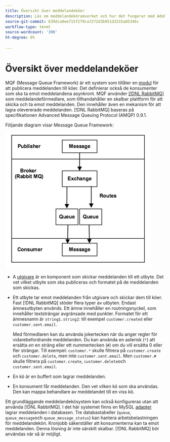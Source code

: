 ```yaml
---
title: Översikt över meddelandeköer
description: Läs om meddelandeköramverket och hur det fungerar med Adobe Commerce och Magento Open Source.
source-git-commit: 639dca9ee715f2f9ca7272d3b951d3315a85346c
workflow-type: tm+mt
source-wordcount: '308'
ht-degree: 0%

---
```



# Översikt över meddelandeköer

MQF (Message Queue Framework) är ett system som tillåter en [modul](https://glossary.magento.com/module) för att publicera meddelanden till köer. Det definierar också de konsumenter som ska ta emot meddelandena asynkront. MQF använder [[!DNL RabbitMQ]](https://www.rabbitmq.com) som meddelandeförmedlare, som tillhandahåller en skalbar plattform för att skicka och ta emot meddelanden. Den innehåller även en mekanism för att lagra olevererade meddelanden. [!DNL RabbitMQ] baseras på specifikationen Advanced Message Queuing Protocol (AMQP) 0.9.1.

Följande diagram visar Message Queue Framework:

![Message Queue Framework](../../assets/configuration/mq-framework.png)

- A [utgivare](https://glossary.magento.com/publisher-subscriber-pattern) är en komponent som skickar meddelanden till ett utbyte. Det vet vilket utbyte som ska publiceras och formatet på de meddelanden som skickas.

- Ett utbyte tar emot meddelanden från utgivare och skickar dem till köer. Fast [!DNL RabbitMQ] stöder flera typer av utbyten. Endast ämnesutbyten används. Ett ämne innehåller en routningsnyckel, som innehåller textsträngar avgränsade med punkter. Formatet för ett ämnesnamn är `string1.string2`: till exempel `customer.created` eller `customer.sent.email`.

   Med förmedlaren kan du använda jokertecken när du anger regler för vidarebefordrande meddelanden. Du kan använda en asterisk (`*`) att ersätta _en_ en sträng eller ett nummertecken (`#`) om du vill ersätta 0 eller fler strängar. Till exempel: `customer.*` skulle filtrera på `customer.create` och `customer.delete`, men inte `customer.sent.email`. Men `customer.#` skulle filtrera på `customer.create`,  `customer.delete`och `customer.sent.email`.

- En kö är en buffert som lagrar meddelanden.

- En konsument får meddelanden. Den vet vilken kö som ska användas. Den kan mappa behandlare av meddelandet till en viss kö.

Ett grundläggande meddelandekösystem kan också konfigureras utan att använda [!DNL RabbitMQ]. I det här systemet finns en MySQL [adapter](https://glossary.magento.com/adapter) lagrar meddelanden i databasen. Tre databastabeller (`queue`, `queue_message`och `queue_message_status`) kan hantera arbetsbelastningen för meddelandekön. Kronjobb säkerställer att konsumenterna kan ta emot meddelanden. Denna lösning är inte särskilt skalbar. [!DNL RabbitMQ] bör användas när så är möjligt.
